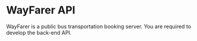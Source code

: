# WayFarer API
WayFarer is a public bus transportation booking server. You are required to develop the back-end API.
